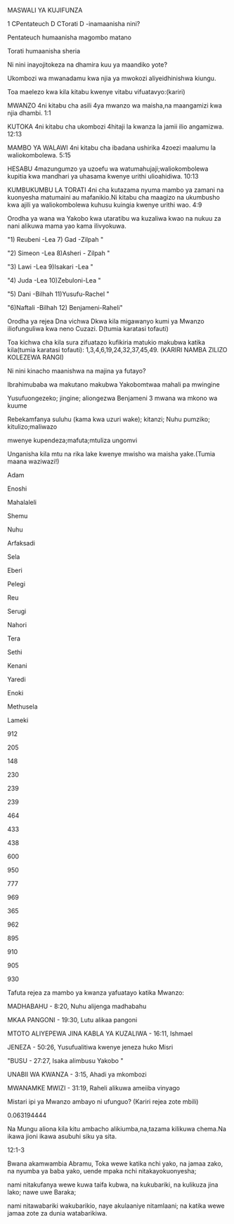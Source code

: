 <p><span lang='swa'>MASWALI YA KUJIFUNZA </span></p>
<p><span lang='swa'>1 CPentateuch D CTorati D -inamaanisha nini? </span></p>
<p><span lang='swa'>Pentateuch humaanisha magombo matano </span></p>
<p><span lang='swa'>Torati humaanisha sheria </span></p>
<p><span lang='swa'>Ni nini inayojitokeza na dhamira kuu ya maandiko yote? </span></p>
<p><span lang='swa'>Ukombozi wa mwanadamu kwa njia ya mwokozi aliyeidhinishwa kiungu. </span></p>
<p><span lang='swa'>Toa maelezo kwa kila kitabu kwenye vitabu vifuatavyo:(kariri) </span></p>
<p><span lang='swa'>MWANZO 4ni kitabu cha asili 4ya mwanzo wa maisha&#44;na maangamizi kwa njia dhambi. 1:1 </span></p>
<p><span lang='swa'>KUTOKA 4ni kitabu cha ukombozi 4hitaji la kwanza la jamii ilio angamizwa. 12:13 </span></p>
<p><span lang='swa'>MAMBO YA WALAWI 4ni kitabu cha ibadana ushirika 4zoezi maalumu la waliokombolewa. 5:15 </span></p>
<p><span lang='swa'>HESABU 4mazungumzo ya uzoefu wa watumahujaji;waliokombolewa kupitia kwa mandhari ya uhasama kwenye urithi ulioahidiwa. 10:13 </span></p>
<p><span lang='swa'>KUMBUKUMBU LA TORATI 4ni cha kutazama nyuma mambo ya zamani na kuonyesha matumaini au mafanikio.Ni kitabu cha maagizo na ukumbusho kwa ajili ya waliokombolewa kuhusu kuingia kwenye urithi wao. 4:9 </span></p>
<p><span lang='swa'>Orodha ya wana wa Yakobo kwa utaratibu wa kuzaliwa kwao na nukuu za nani alikuwa mama yao kama ilivyokuwa. </span></p>
<p><span lang='swa'>"1) Reubeni -Lea 7) Gad -Zilpah " </span></p>
<p><span lang='swa'>"2) Simeon -Lea 8)Asheri - Zilpah " </span></p>
<p><span lang='swa'>"3) Lawi -Lea 9)Isakari -Lea " </span></p>
<p><span lang='swa'>"4) Juda -Lea 10)Zebuloni-Lea " </span></p>
<p><span lang='swa'>"5) Dani -Bilhah 11)Yusufu-Rachel " </span></p>
<p><span lang='swa'>"6)Naftali -Bilhah 12) Benjameni-Raheli" </span></p>
<p><span lang='swa'>Orodha ya rejea Dna vichwa Dkwa kila migawanyo kumi ya Mwanzo iliofunguliwa kwa neno Cuzazi. D(tumia karatasi tofauti) </span></p>
<p><span lang='swa'>Toa kichwa cha kila sura zifuatazo kufikiria matukio makubwa katika kila(tumia karatasi tofauti): 1&#44;3&#44;4&#44;6&#44;19&#44;24&#44;32&#44;37&#44;45&#44;49. (KARIRI NAMBA ZILIZO KOLEZEWA RANGI) </span></p>
<p><span lang='swa'>Ni nini kinacho maanishwa na majina ya futayo? </span></p>
<p><span lang='swa'>Ibrahimubaba wa makutano makubwa Yakobomtwaa mahali pa mwingine </span></p>
<p><span lang='swa'>Yusufuongezeko; jingine; aliongezwa Benjameni 3 mwana wa mkono wa kuume </span></p>
<p><span lang='swa'>Rebekamfanya suluhu (kama kwa uzuri wake); kitanzi; Nuhu pumziko; kitulizo;maliwazo </span></p>
<p><span lang='swa'>mwenye kupendeza;mafuta;mtuliza ungomvi </span></p>
<p><span lang='swa'>Unganisha kila mtu na rika lake kwenye mwisho wa maisha yake.(Tumia maana waziwazi!) </span></p>
<p><span lang='swa'>Adam </span></p>
<p><span lang='swa'>Enoshi </span></p>
<p><span lang='swa'>Mahalaleli </span></p>
<p><span lang='swa'>Shemu </span></p>
<p><span lang='swa'>Nuhu </span></p>
<p><span lang='swa'>Arfaksadi </span></p>
<p><span lang='swa'>Sela </span></p>
<p><span lang='swa'>Eberi </span></p>
<p><span lang='swa'>Pelegi </span></p>
<p><span lang='swa'>Reu </span></p>
<p><span lang='swa'>Serugi </span></p>
<p><span lang='swa'>Nahori </span></p>
<p><span lang='swa'>Tera </span></p>
<p><span lang='swa'>Sethi </span></p>
<p><span lang='swa'>Kenani </span></p>
<p><span lang='swa'>Yaredi </span></p>
<p><span lang='swa'>Enoki </span></p>
<p><span lang='swa'>Methusela </span></p>
<p><span lang='swa'>Lameki </span></p>
<p><span lang='swa'>912 </span></p>
<p><span lang='swa'>205 </span></p>
<p><span lang='swa'>148 </span></p>
<p><span lang='swa'>230 </span></p>
<p><span lang='swa'>239 </span></p>
<p><span lang='swa'>239 </span></p>
<p><span lang='swa'>464 </span></p>
<p><span lang='swa'>433 </span></p>
<p><span lang='swa'>438 </span></p>
<p><span lang='swa'>600 </span></p>
<p><span lang='swa'>950 </span></p>
<p><span lang='swa'>777 </span></p>
<p><span lang='swa'>969 </span></p>
<p><span lang='swa'>365 </span></p>
<p><span lang='swa'>962 </span></p>
<p><span lang='swa'>895 </span></p>
<p><span lang='swa'>910 </span></p>
<p><span lang='swa'>905 </span></p>
<p><span lang='swa'>930 </span></p>
<p><span lang='swa'>Tafuta rejea za mambo ya kwanza yafuatayo katika Mwanzo: </span></p>
<p><span lang='swa'>MADHABAHU - 8:20&#44; Nuhu alijenga madhabahu </span></p>
<p><span lang='swa'>MKAA PANGONI - 19:30&#44; Lutu alikaa pangoni </span></p>
<p><span lang='swa'>MTOTO ALIYEPEWA JINA KABLA YA KUZALIWA - 16:11&#44; Ishmael </span></p>
<p><span lang='swa'>JENEZA - 50:26&#44; Yusufualitiwa kwenye jeneza huko Misri </span></p>
<p><span lang='swa'>"BUSU - 27:27&#44; Isaka alimbusu Yakobo " </span></p>
<p><span lang='swa'>UNABII WA KWANZA - 3:15&#44; Ahadi ya mkombozi </span></p>
<p><span lang='swa'>MWANAMKE MWIZI - 31:19&#44; Raheli alikuwa ameiiba vinyago </span></p>
<p><span lang='swa'>Mistari ipi ya Mwanzo ambayo ni ufunguo? (Kariri rejea zote mbili) </span></p>
<p><span lang='swa'>0.063194444 </span></p>
<p><span lang='swa'>Na Mungu aliona kila kitu ambacho alikiumba&#44;na&#44;tazama kilikuwa chema.Na ikawa jioni ikawa asubuhi siku ya sita. </span></p>
<p><span lang='swa'>12:1-3 </span></p>
<p><span lang='swa'>Bwana akamwambia Abramu&#44; Toka wewe katika nchi yako&#44; na jamaa zako&#44; na nyumba ya baba yako&#44; uende mpaka nchi nitakayokuonyesha; </span></p>
<p><span lang='swa'>nami nitakufanya wewe kuwa taifa kubwa&#44; na kukubariki&#44; na kulikuza jina lako; nawe uwe Baraka; </span></p>
<p><span lang='swa'>nami nitawabariki wakubarikio&#44; naye akulaaniye nitamlaani; na katika wewe jamaa zote za dunia watabarikiwa. </span></p>
